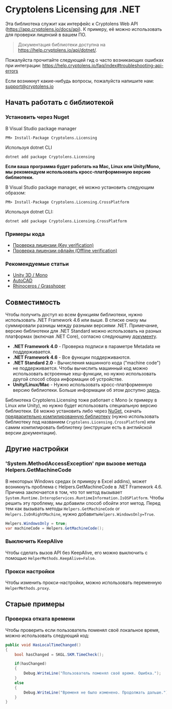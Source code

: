 # Cryptolens Licensing для .NET

Эта библиотека служит как интерфейс к Cryptolens Web API (https://app.cryptolens.io/docs/api). К примеру, её можно использовать для проверки лицензий в вашем ПО.

> Документация библиотеки доступна на https://help.cryptolens.io/api/dotnet/.

Пожалуйста прочитайте следующей гид о часто возникающих ошибках при интеграции: https://help.cryptolens.io/faq/index#troubleshooting-api-errors

Если возникнут какие-нибудь вопросы, пожалуйста напишите нам: support@cryptolens.io

## Начать работать с библиотекой

### Установить через Nuget

В Visual Studio package manager
```
PM> Install-Package Cryptolens.Licensing
```

Используя dotnet CLI
```
dotnet add package Cryptolens.Licensing
```
**Если ваша программа будет работать на Mac, Linux или Unity/Mono, мы рекомендуем использовать кросс-платформенную версию библиотеки.**

В Visual Studio package manager, её можно установить следующим образом:

```
PM> Install-Package Cryptolens.Licensing.CrossPlatform
```

Используя dotnet CLI:
```
dotnet add package Cryptolens.Licensing.CrossPlatform
```

### Примеры кода
* [Проверка лицензии (Key verification)](https://help.cryptolens.io/examples/key-verification)
* [Проверка лицензии офлайн (Offline verification)](https://help.cryptolens.io/examples/offline-verification)

### Рекомендуемые статьи

* [Unity 3D / Mono](https://help.cryptolens.io/getting-started/unity)
* [AutoCAD](https://cryptolens.io/2019/01/autocad-plugin-software-licensing/)
* [Rhinoceros / Grasshoper](https://cryptolens.io/2019/01/protecting-rhinoceros-plugins-with-software-licensing/)

## Совместимость

Чтобы получить доступ ко всем функциям библиотеки, нужно использовать .NET Framework 4.6 или выше. В списке снизу мы суммировали разницы между разными версиями .NET. Примечание, версию библиотеки для .NET Standard можно использовать на разных платформах (включая .NET Core), согласно следующему [документу](https://docs.microsoft.com/en-us/dotnet/standard/net-standard).

* **.NET Framework 4.0** - Проверка подписи в параметре Metadata не поддерживается.
* **.NET Framework 4.6** - Все функции поддерживаются.
* **.NET Standard 2.0** - Вычисления машинного кода ("machine code") не поддерживается. Чтобы вычислить машинный код можно использовать встроенные хеш-функции, но нужно использовать другой способ сбора информации об устройстве.
* **Unity/Linux/Mac** - Нужно использовать кросс-платформенную версию библиотеки. Больше информации об этом доступно [здесь](https://help.cryptolens.io/getting-started/unity). 

Библиотека Cryptolens.Licensing тоже работает с Mono (к примеру в Linux или Unity), но нужно будет использовать специальную версию библиотеки. Её можно установить либо через [NuGet](https://www.nuget.org/packages/Cryptolens.Licensing.CrossPlatform/), скачать [предварительно компилированную библиотеку](https://github.com/Cryptolens/cryptolens-dotnet/releases) (нужно использовать библиотеку под названием `Cryptolens.Licensing.CrossPlatform`) или самим компилировать библиотеку (инструкции есть в английской версии документации).

## Другие настройки
### 'System.MethodAccessException' при вызове метода Helpers.GetMachineCode

В некоторых Windows средах (к примеру в Excel addins), может возникнуть проблема с Helpers.GetMachineCode в .NET Framework 4.6. Причина заключается в том, что тот метод вызывает `System.Runtime.InteropServices.RuntimeInformation.IsOSPlatform`. Чтобы решить эту проблему, мы добавили способ обойти этот метод. Перед тем как вызывать методы `Helpers.GetMachineCode` or `Helpers.IsOnRightMachine`, нужно добавить`Helpers.WindowsOnly=True`.

```cs
Helpers.WindowsOnly = true;
var machineCode = Helpers.GetMachineCode();
```

### Выключить KeepAlive

Чтобы сделать вызов API без KeepAlive, его можно выключить с помощью `HelperMethods.KeepAlive=False`.

### Прокси настройки
Чтобы изменить прокси-настройки, можно использовать переменную `HelperMethods.proxy`.

## Старые примеры

### Проверка отката времени
Чтобы проверить если пользователь поменял своё локальное время, можно использовать следующий код:

```cs
public void HasLocalTimeChanged()
{
    bool hasChanged = SKGL.SKM.TimeCheck();

    if(hasChanged)
    {
        Debug.WriteLine("Пользователь поменял своё время. Ошибка.");
    }
    else
    {
        Debug.WriteLine("Временя не было изменено. Продолжать дальше.");
    }
}
```